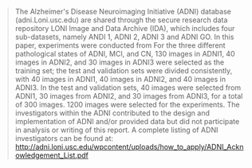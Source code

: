 > The Alzheimer's Disease Neuroimaging Initiative (ADNI) database (adni.Loni.usc.edu) are shared through the secure research data repository LONI Image and Data Archive (IDA), which includes four sub-datasets, namely ANDI 1, ADNI 2, ADNI 3 and ADNI GO. In this paper, experiments were conducted from For the three different pathological states of ADNI, MCI, and CN, 130 images in ADNI1, 40 images in ADNI2, and 30 images in ADNI3 were selected as the training set; the test and validation sets were divided consistently, with 40 images in ADNI1, 40 images in ADNI2, and 40 images in ADNI3. In the test and validation sets, 40 images were selected from ADNI1, 30 images from ADNI2, and 30 images from ADNI3, for a total of 300 images. 1200 images were selected for the experiments. The investigators within the ADNI contributed to the design and implementation of ADNI and/or provided data but did not participate in analysis or writing of this report. A complete listing of ADNI investigators can be found at:
> http://adni.loni.usc.edu/wpcontent/uploads/how_to_apply/ADNI_Acknowledgement_List.pdf
